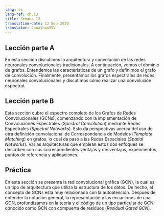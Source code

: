```yaml
---
lang: es
lang-ref: ch.13
title: Semana 13
translation-date: 13 Sep 2020
translator: JonathanVSV
---
```


<!-- 
## Lecture part A

In this section, we discuss the architecture and convolution of traditional convolutional neural networks. Then we extend to the graph domain. We understand the characteristics of graph and define the graph convolution. Finally, we introduce spectral graph convolutional neural networks and discuss how to perform spectral convolution.
-->

## Lección parte A

En esta sección discutimos la arquitectura y convolución de las redes neuronales convolucionales tradicionales. A continuación, vemos el dominio de grafos. Entendemos las características de un grafo y definimos el grafo de convolución. Finalmente, presentamos los grafos espectrales de redes neuronales convolucionales y discutimos cómo realizar una convolución espectral.

<!-- 
## Lecture part B

This section covers the complete spectrum of Graph Convolutional Networks (GCNs), starting with the implementation of Spectral Convolution through Spectral Networks. It then provides insights on applicability of the other convolutional definition of Template Matching to graphs, leading to Spatial networks. Various architectures employing the two approaches are detailed out with their corresponding pros & cons, experiments, benchmarks and applications.
-->

## Lección parte B

Esta sección cubre el espectro completo de los Grafos de Redes Convolucionales (GCNs), comenzando con la implementación de Convoluciones Espectrales (*Spectral Convolution*) mediante Redes Espectrales (*Spectral Networks*). Esto da perspectivas acerca del uso de otra definición convolucional de Correspondencia de Modelos (*Template Matching*) en grafos, lo cual da paso a las Redes Espaciales (*Spatial Networks*). Varias arquitecturas que emplean estos dos enfoques se describen con sus correspondientes ventajas y desventajas, experimentos, puntos de referencia y aplicaciones.

<!-- 
## Practicum

In this section, we introduce Graph Convolutional Network (GCN) which is one type of architecture that utilizes the structure of data.  Actually, the concept of GCNs is closely related to self-attention. After understanding the general notation, representation and equations of GCN, we delve into the theory and code of a specific type of GCN known as Residual Gated GCN.
-->

## Práctica

En esta sección se presenta la red convolucional gráfica (GCN), la cual es un tipo de arquitectura que utiliza la estructura de los datos. De hecho, el concepto de GCNs está muy relacionado con la autoatención. Despues de entender la notación general, la representación y las ecuaciones de una GCN, profundizamos en la teoría y el código de un tipo particular de GCN conocido como GCN con compuerta de residuos (*Residual Gated GCN*).